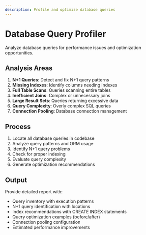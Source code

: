 ```yaml
---
description: Profile and optimize database queries
---
```


# Database Query Profiler

Analyze database queries for performance issues and optimization opportunities.

## Analysis Areas

1. **N+1 Queries**: Detect and fix N+1 query patterns
2. **Missing Indexes**: Identify columns needing indexes
3. **Full Table Scans**: Queries scanning entire tables
4. **Inefficient Joins**: Complex or unnecessary joins
5. **Large Result Sets**: Queries returning excessive data
6. **Query Complexity**: Overly complex SQL queries
7. **Connection Pooling**: Database connection management

## Process

1. Locate all database queries in codebase
2. Analyze query patterns and ORM usage
3. Identify N+1 query problems
4. Check for proper indexing
5. Evaluate query complexity
6. Generate optimization recommendations

## Output

Provide detailed report with:
- Query inventory with execution patterns
- N+1 query identification with locations
- Index recommendations with CREATE INDEX statements
- Query optimization examples (before/after)
- Connection pooling configuration
- Estimated performance improvements
